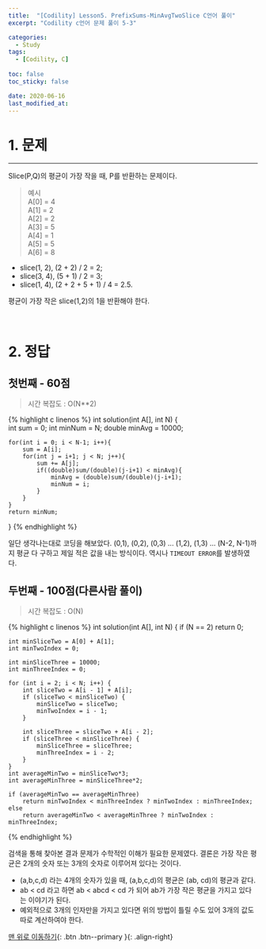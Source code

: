 ```yaml
---
title:  "[Codility] Lesson5. PrefixSums-MinAvgTwoSlice C언어 풀이" 
excerpt: "Codility c언어 문제 풀이 5-3"

categories:
  - Study
tags:
  - [Codility, C]
 
toc: false
toc_sticky: false

date: 2020-06-16
last_modified_at:
---
```

# 1. 문제
---
Slice(P,Q)의 평균이 가장 작을 때, P를 반환하는 문제이다.
> 예시    
A[0] = 4   
A[1] = 2   
A[2] = 2   
A[3] = 5   
A[4] = 1   
A[5] = 5   
A[6] = 8   

- slice(1, 2), (2 + 2) / 2 = 2;
- slice(3, 4), (5 + 1) / 2 = 3;
- slice(1, 4), (2 + 2 + 5 + 1) / 4 = 2.5.

평균이 가장 작은 slice(1,2)의 1을 반환해야 한다.

<br>

# 2. 정답
## 첫번째 - 60점
>시간 복잡도 : O(N**2)

{% highlight c linenos %}
int solution(int A[], int N) {    
    int sum = 0;
    int minNum = N;
    double minAvg = 10000;
    
    for(int i = 0; i < N-1; i++){
        sum = A[i];
        for(int j = i+1; j < N; j++){
            sum += A[j];
            if((double)sum/(double)(j-i+1) < minAvg){
                minAvg = (double)sum/(double)(j-i+1);
                minNum = i;
            }
        }
    }
    return minNum;
}
{% endhighlight %}

일단 생각나는대로 코딩을 해보았다. (0,1), (0,2), (0,3) ... (1,2), (1,3) ... (N-2, N-1)까지 평균 다 구하고 제일 적은 값을 내는 방식이다. 역시나 `TIMEOUT ERROR`를 발생하였다.

## 두번째 - 100점(다른사람 풀이)
>시간 복잡도 : O(N)

{% highlight c linenos %}
int solution(int A[], int N) {
    if (N == 2) return 0;

    int minSliceTwo = A[0] + A[1];
    int minTwoIndex = 0;

    int minSliceThree = 10000;
    int minThreeIndex = 0;

    for (int i = 2; i < N; i++) {
        int sliceTwo = A[i - 1] + A[i];
        if (sliceTwo < minSliceTwo) {
            minSliceTwo = sliceTwo;
            minTwoIndex = i - 1;
        }

        int sliceThree = sliceTwo + A[i - 2];
        if (sliceThree < minSliceThree) {
            minSliceThree = sliceThree;
            minThreeIndex = i - 2;
        }
    }
    int averageMinTwo = minSliceTwo*3;
    int averageMinThree = minSliceThree*2;

    if (averageMinTwo == averageMinThree) 
        return minTwoIndex < minThreeIndex ? minTwoIndex : minThreeIndex;
    else 
        return averageMinTwo < averageMinThree ? minTwoIndex : minThreeIndex;
{% endhighlight %}

검색을 통해 찾아본 결과 문제가 수학적인 이해가 필요한 문제였다. 결론은 가장 작은 평균은 2개의 숫자 또는 3개의 숫자로 이루어져 있다는 것이다.

- (a,b,c,d) 라는 4개의 숫자가 있을 때, (a,b,c,d)의 평균은 (ab, cd)의 평균과 같다. 
- ab < cd 라고 하면 ab < abcd < cd 가 되어 ab가 가장 작은 평균을 가지고 있다는 이야기가 된다.
- 예외적으로 3개의 인자만을 가지고 있다면 위의 방법이 틀릴 수도 있어 3개의 값도 따로 계산하여야 한다.


[맨 위로 이동하기](#){: .btn .btn--primary }{: .align-right}